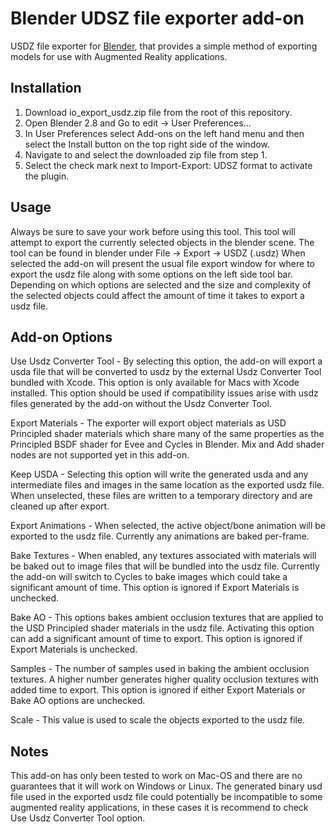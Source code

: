 # Blender UDSZ file exporter add-on

USDZ file exporter for [Blender](https://www.blender.org), that provides a simple method of exporting models for use with Augmented Reality applications.


## Installation

1. Download io_export_usdz.zip file from the root of this repository.
2. Open Blender 2.8  and Go to edit -> User Preferences...
3. In User Preferences select Add-ons on the left hand menu and then select the Install button on the top right side of the window.
4. Navigate to and select the downloaded zip file from step 1.
5. Select the check mark next to Import-Export: UDSZ format to activate the plugin.


## Usage

Always be sure to save your work before using this tool.
This tool will attempt to export the currently selected objects in the blender scene. 
The tool can be found in blender under File -> Export -> USDZ (.usdz)
When selected the add-on will present the usual file export window for where to export the  usdz file along with some options on the left side tool bar.
Depending on which options are selected and the size and complexity of the selected objects could affect the amount of time it takes to export a usdz file.


## Add-on Options

Use Usdz Converter Tool - By selecting this option, the add-on will export a usda file that will be converted to usdz by the external Usdz Converter Tool bundled with Xcode. This option is only available for Macs with Xcode installed. This option should be used if compatibility issues arise with usdz files generated by the add-on without the Usdz Converter Tool.

Export Materials - The exporter will export object materials as USD Principled shader materials which share many of the same properties as the Principled BSDF shader for Evee and Cycles in Blender. Mix and Add shader nodes are not supported yet in this add-on.

Keep USDA - Selecting this option will write the generated usda and any intermediate files and images in the same location as the exported usdz file. When unselected, these files are written to a temporary directory and are cleaned up after export.

Export Animations - When selected, the active object/bone animation will be exported to the usdz file. Currently any animations are baked per-frame.

Bake Textures - When enabled, any textures associated with materials will be baked out to image files that will be bundled into the usdz file. Currently the add-on will switch to Cycles to bake images which could take a significant amount of time. This option is ignored if Export Materials is unchecked.

Bake AO - This options bakes ambient occlusion textures that are applied to the USD Principled shader materials in the usdz file. Activating this option can add a significant amount of time to export. This option is ignored if Export Materials is unchecked.

Samples - The number of samples used in baking the ambient occlusion textures. A higher number generates higher quality occlusion textures with added time to export. This option is ignored if either Export Materials or Bake AO options are unchecked.

Scale - This value is used to scale the objects exported to the usdz file.

## Notes

This add-on has only been tested to work on Mac-OS and there are no guarantees that it will work on Windows or Linux.
The generated binary usd file used in the exported usdz file could potentially be incompatible to some augmented reality applications, in these cases it is recommend to check Use Usdz Converter Tool option.
